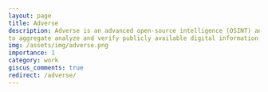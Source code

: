 ```yaml
---
layout: page
title: Adverse
description: Adverse is an advanced open-source intelligence (OSINT) and facial recognition system designed
to aggregate analyze and verify publicly available digital information
img: /assets/img/adverse.png
importance: 1
category: work
giscus_comments: true
redirect: /adverse/
---
```

